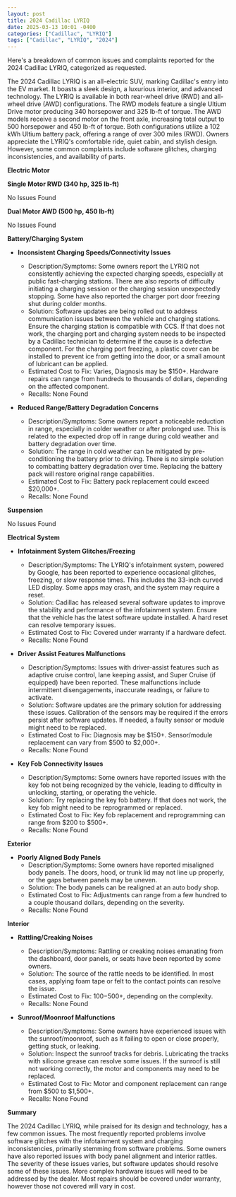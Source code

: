 ```yaml
---
layout: post
title: 2024 Cadillac LYRIQ
date: 2025-03-13 10:01 -0400
categories: ["Cadillac", "LYRIQ"]
tags: ["Cadillac", "LYRIQ", "2024"]
---
```

Here's a breakdown of common issues and complaints reported for the 2024 Cadillac LYRIQ, categorized as requested.

The 2024 Cadillac LYRIQ is an all-electric SUV, marking Cadillac's entry into the EV market. It boasts a sleek design, a luxurious interior, and advanced technology. The LYRIQ is available in both rear-wheel drive (RWD) and all-wheel drive (AWD) configurations. The RWD models feature a single Ultium Drive motor producing 340 horsepower and 325 lb-ft of torque. The AWD models receive a second motor on the front axle, increasing total output to 500 horsepower and 450 lb-ft of torque. Both configurations utilize a 102 kWh Ultium battery pack, offering a range of over 300 miles (RWD). Owners appreciate the LYRIQ's comfortable ride, quiet cabin, and stylish design. However, some common complaints include software glitches, charging inconsistencies, and availability of parts.

**Electric Motor**

**Single Motor RWD (340 hp, 325 lb-ft)**

No Issues Found

**Dual Motor AWD (500 hp, 450 lb-ft)**

No Issues Found

**Battery/Charging System**

*   **Inconsistent Charging Speeds/Connectivity Issues**
    *   Description/Symptoms: Some owners report the LYRIQ not consistently achieving the expected charging speeds, especially at public fast-charging stations. There are also reports of difficulty initiating a charging session or the charging session unexpectedly stopping. Some have also reported the charger port door freezing shut during colder months.
    *   Solution: Software updates are being rolled out to address communication issues between the vehicle and charging stations. Ensure the charging station is compatible with CCS. If that does not work, the charging port and charging system needs to be inspected by a Cadillac technician to determine if the cause is a defective component. For the charging port freezing, a plastic cover can be installed to prevent ice from getting into the door, or a small amount of lubricant can be applied.
    *   Estimated Cost to Fix: Varies, Diagnosis may be $150+. Hardware repairs can range from hundreds to thousands of dollars, depending on the affected component.
    *   Recalls: None Found

*   **Reduced Range/Battery Degradation Concerns**
    *   Description/Symptoms: Some owners report a noticeable reduction in range, especially in colder weather or after prolonged use. This is related to the expected drop off in range during cold weather and battery degradation over time.
    *   Solution: The range in cold weather can be mitigated by pre-conditioning the battery prior to driving. There is no simple solution to combatting battery degradation over time. Replacing the battery pack will restore original range capabilities.
    *   Estimated Cost to Fix: Battery pack replacement could exceed $20,000+.
    *   Recalls: None Found

**Suspension**

No Issues Found

**Electrical System**

*   **Infotainment System Glitches/Freezing**
    *   Description/Symptoms: The LYRIQ's infotainment system, powered by Google, has been reported to experience occasional glitches, freezing, or slow response times. This includes the 33-inch curved LED display. Some apps may crash, and the system may require a reset.
    *   Solution: Cadillac has released several software updates to improve the stability and performance of the infotainment system. Ensure that the vehicle has the latest software update installed. A hard reset can resolve temporary issues.
    *   Estimated Cost to Fix: Covered under warranty if a hardware defect.
    *   Recalls: None Found

*   **Driver Assist Features Malfunctions**
    *   Description/Symptoms: Issues with driver-assist features such as adaptive cruise control, lane keeping assist, and Super Cruise (if equipped) have been reported. These malfunctions include intermittent disengagements, inaccurate readings, or failure to activate.
    *   Solution: Software updates are the primary solution for addressing these issues. Calibration of the sensors may be required if the errors persist after software updates. If needed, a faulty sensor or module might need to be replaced.
    *   Estimated Cost to Fix: Diagnosis may be $150+. Sensor/module replacement can vary from $500 to $2,000+.
    *   Recalls: None Found

*   **Key Fob Connectivity Issues**
    *   Description/Symptoms: Some owners have reported issues with the key fob not being recognized by the vehicle, leading to difficulty in unlocking, starting, or operating the vehicle.
    *   Solution: Try replacing the key fob battery. If that does not work, the key fob might need to be reprogrammed or replaced.
    *   Estimated Cost to Fix: Key fob replacement and reprogramming can range from $200 to $500+.
    *   Recalls: None Found

**Exterior**

*   **Poorly Aligned Body Panels**
    *   Description/Symptoms: Some owners have reported misaligned body panels. The doors, hood, or trunk lid may not line up properly, or the gaps between panels may be uneven.
    *   Solution: The body panels can be realigned at an auto body shop.
    *   Estimated Cost to Fix: Adjustments can range from a few hundred to a couple thousand dollars, depending on the severity.
    *   Recalls: None Found

**Interior**

*   **Rattling/Creaking Noises**
    *   Description/Symptoms: Rattling or creaking noises emanating from the dashboard, door panels, or seats have been reported by some owners.
    *   Solution: The source of the rattle needs to be identified. In most cases, applying foam tape or felt to the contact points can resolve the issue.
    *   Estimated Cost to Fix: $100-$500+, depending on the complexity.
    *   Recalls: None Found

*   **Sunroof/Moonroof Malfunctions**
    *   Description/Symptoms: Some owners have experienced issues with the sunroof/moonroof, such as it failing to open or close properly, getting stuck, or leaking.
    *   Solution: Inspect the sunroof tracks for debris. Lubricating the tracks with silicone grease can resolve some issues. If the sunroof is still not working correctly, the motor and components may need to be replaced.
    *   Estimated Cost to Fix: Motor and component replacement can range from $500 to $1,500+.
    *   Recalls: None Found

**Summary**

The 2024 Cadillac LYRIQ, while praised for its design and technology, has a few common issues. The most frequently reported problems involve software glitches with the infotainment system and charging inconsistencies, primarily stemming from software problems. Some owners have also reported issues with body panel alignment and interior rattles. The severity of these issues varies, but software updates should resolve some of these issues. More complex hardware issues will need to be addressed by the dealer. Most repairs should be covered under warranty, however those not covered will vary in cost.

